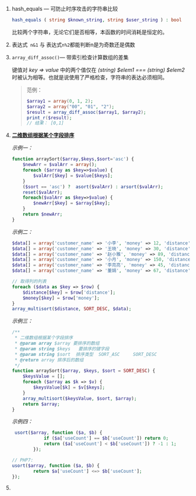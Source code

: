1. hash_equals — 可防止时序攻击的字符串比较

   ```php
   hash_equals ( string $known_string, string $user_string ) : bool
   ```

   比较两个字符串，无论它们是否相等，本函数的时间消耗是恒定的。

2. 表达式` n&1` 与 表达式`n%2`都能判断n是为奇数还是偶数

3. `array_diff_assoc()`— 带索引检查计算数组的差集

   键值对 *key => value* 中的两个值仅在 *(string) $elem1 === (string) $elem2* 时被认为相等。也就是说使用了严格检查，字符串的表达必须相同。

   > 范例：
   >
   > ```php
   > $array1 = array(0, 1, 2);
   > $array2 = array("00", "01", "2");
   > $result = array_diff_assoc($array1, $array2);
   > print_r($result);
   > // 结果： [0,1]
   > ```
   >
   > 

4. **[二维数组根据某个字段排序](https://www.cnblogs.com/dcb3688/p/4608004.html)**

   *示例一：*

   ```php
   function arraySort($array,$keys,$sort='asc') {
       $newArr = $valArr = array();
       foreach ($array as $key=>$value) {
           $valArr[$key] = $value[$keys];
       }
       ($sort == 'asc') ?  asort($valArr) : arsort($valArr);
       reset($valArr);
       foreach($valArr as $key=>$value) {
           $newArr[$key] = $array[$key];
       }
       return $newArr;
   }
   ```

   *示例二：*

   ```php
   $data[] = array('customer_name' => '小李', 'money' => 12, 'distance' => 2, 'address' => '长安街C坊');
   $data[] = array('customer_name' => '王晓', 'money' => 30, 'distance' => 10, 'address' => '北大街30号');
   $data[] = array('customer_name' => '赵小雅', 'money' => 89, 'distance' => 6, 'address' => '解放路恒基大厦A座');
   $data[] = array('customer_name' => '小月', 'money' => 150, 'distance' => 5, 'address' => '天桥十字东400米');
   $data[] = array('customer_name' => '李亮亮', 'money' => 45, 'distance' => 26, 'address' => '天山西路198弄');
   $data[] = array('customer_name' => '董娟', 'money' => 67, 'distance' => 17, 'address' => '新大南路2号');
   
   // 取得列的列表
   foreach ($data as $key => $row) {
       $distance[$key] = $row['distance'];
       $money[$key] = $row['money'];
   }
   array_multisort($distance, SORT_DESC, $data);
   ```

   *示例三：*

   ```php
   /**
    * 二维数组根据某个字段排序
    * @param array $array 要排序的数组
    * @param string $keys   要排序的键字段
    * @param string $sort  排序类型  SORT_ASC     SORT_DESC 
    * @return array 排序后的数组
    */
   function arraySort($array, $keys, $sort = SORT_DESC) {
       $keysValue = [];
       foreach ($array as $k => $v) {
           $keysValue[$k] = $v[$keys];
       }
       array_multisort($keysValue, $sort, $array);
       return $array;
   }
   ```

   *示例四：*

   ```php
    usort($array, function ($a, $b) {
               if ($a['useCount'] == $b['useCount']) return 0;
               return ($a['useCount'] < $b['useCount']) ? -1 : 1;
           });
   
   // PHP7:
   usort($array, function ($a, $b) {
           return $a['useCount'] <=> $b['useCount'];
   });
   ```

   

5. 

